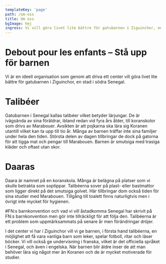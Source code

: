 ```yaml
---
templateKey: 'page'
path: /om-oss
title: Om oss
bgImage: hej
ingress: Vi vill göra livet lite bättre för gatubarnen i Ziguinchor, en stad i södra Senegal.
---
```

# Debout pour les enfants – Stå upp för barnen
Vi är en ideell organisation som genom att driva ett center vill göra livet lite bättre för gatubarnen i Ziguinchor, en stad i södra Senegal.

# Talibéer
Gatubarnen i Senegal kallas talibéer vilket betyder lärjungar. De är ivägsända av sina föräldrar, ibland redan vid fyra års ålder, till koranskolor som drivs av Marabouer. Avsikten är att pojkarna ska lära sig Koranen utantill vilket kan ta upp till tio år. Många av barnen träffar inte sina familjer under hela den tiden. Största delen av dagen tillbringar de dock på gatorna för att tigga mat och pengar till Marabouen. Barnen är smutsiga med trasiga kläder och oftast utan skor.

# Daaras
Daara är namnet på en koranskola. Många är belägna på platser som vi skulle betrakta som soptippar. Talibéerna sover på plast- eller bastmattor som ligger direkt på det smutsiga golvet. Här tillbringar dom också tiden för sina studier med Marabouen. Tillgång till toalett finns naturligtvis men i övrigt inte mycket för hygienen. 

#FN:s barnkonvention och vad vi vill åstadkomma
Senegal har skrivit på FN:s barnkonvention men gör inte tillräckligt för att följa den. Talibéerna är ett problem som uppmärksammats på senare år men förändringar dröjer.

I det center vi har i Ziguinchor vill vi ge barnen, i första hand talibéerna, en möjlighet att få vara vanliga barn som leker, spelar fotboll, ritar och läser böcker. Vi vill också ge undervisning i franska, vilket är det officiella språket i Senegal, och även i engelska. När barnen blir äldre inser de att man behöver lära sig något mer än Koranen och de är mycket motiverade för studier.

